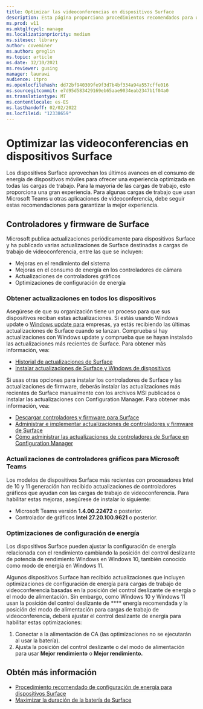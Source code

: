 ```yaml
---
title: Optimizar las videoconferencias en dispositivos Surface
description: Esta página proporciona procedimientos recomendados para usar Microsoft Teams y otras soluciones de videoconferencia en dispositivos Surface
ms.prod: w11
ms.mktglfcycl: manage
ms.localizationpriority: medium
ms.sitesec: library
author: coveminer
ms.author: greglin
ms.topic: article
ms.date: 12/10/2021
ms.reviewer: gusing
manager: laurawi
audience: itpro
ms.openlocfilehash: dd72bf940309fe9f3d7b4bf334a94a557cffe016
ms.sourcegitcommit: e7d95d583429169eb65aae9034eab2347b1f04a0
ms.translationtype: MT
ms.contentlocale: es-ES
ms.lasthandoff: 02/02/2022
ms.locfileid: "12338659"
---
```

# <a name="optimize-video-conferencing-on-surface-devices"></a>Optimizar las videoconferencias en dispositivos Surface

Los dispositivos Surface aprovechan los últimos avances en el consumo de energía de dispositivos móviles para ofrecer una experiencia optimizada en todas las cargas de trabajo. Para la mayoría de las cargas de trabajo, esto proporciona una gran experiencia. Para algunas cargas de trabajo que usan Microsoft Teams u otras aplicaciones de videoconferencia, debe seguir estas recomendaciones para garantizar la mejor experiencia.

## <a name="surface-drivers-and-firmware"></a>Controladores y firmware de Surface

Microsoft publica actualizaciones periódicamente para dispositivos Surface y ha publicado varias actualizaciones de Surface destinadas a cargas de trabajo de videoconferencia, entre las que se incluyen:

- Mejoras en el rendimiento del sistema
- Mejoras en el consumo de energía en los controladores de cámara
- Actualizaciones de controladores gráficos
- Optimizaciones de configuración de energía

### <a name="get-updates-to-all-devices"></a>Obtener actualizaciones en todos los dispositivos

Asegúrese de que su organización tiene un proceso para que sus dispositivos reciban estas actualizaciones. Si estás usando Windows update o [Windows update para](/windows/deployment/update/waas-manage-updates-wufb) empresas, ya estás recibiendo las últimas actualizaciones de Surface cuando se lanzan. Comprueba si hay actualizaciones con Windows update y comprueba que se hayan instalado las actualizaciones más recientes de Surface. Para obtener más información, vea:

- [Historial de actualizaciones de Surface](https://www.microsoft.com/surface/support/install-update-activate/surface-update-history)
- [Instalar actualizaciones de Surface y Windows de dispositivos](https://www.microsoft.com/surface/support/performance-and-maintenance/install-software-updates-for-surface?)

Si usas otras opciones para instalar los controladores de Surface y las actualizaciones de firmware, deberás instalar las actualizaciones más recientes de Surface manualmente con los archivos MSI publicados o instalar las actualizaciones con Configuration Manager. Para obtener más información, vea:

- [Descargar controladores y firmware para Surface](https://support.microsoft.com/help/4023482)
- [Administrar e implementar actualizaciones de controladores y firmware de Surface](manage-surface-driver-and-firmware-updates.md)
- [Cómo administrar las actualizaciones de controladores de Surface en Configuration Manager](https://support.microsoft.com/help/4098906)

### <a name="graphics-driver-updates-for-microsoft-teams"></a>Actualizaciones de controladores gráficos para Microsoft Teams

Los modelos de dispositivos Surface más recientes con procesadores Intel de 10 y 11 generación han recibido actualizaciones de controladores gráficos que ayudan con las cargas de trabajo de videoconferencia. Para habilitar estas mejoras, asegúrese de instalar lo siguiente:

- Microsoft Teams versión **1.4.00.22472** o posterior.
- Controlador de gráficos **Intel 27.20.100.9621** o posterior.

### <a name="power-settings-optimizations"></a>Optimizaciones de configuración de energía

Los dispositivos Surface pueden ajustar la configuración de energía relacionada con el rendimiento cambiando la posición del control deslizante de potencia de rendimiento Windows en Windows 10, también conocido como modo de energía en Windows 11.

Algunos dispositivos Surface han recibido actualizaciones que incluyen optimizaciones de configuración de energía para cargas de trabajo de videoconferencia basadas en la posición del control deslizante de energía o el modo de alimentación. Sin embargo, como Windows 10 y Windows 11 usan la posición del control deslizante de **** energía recomendada y la posición del modo de alimentación para cargas de trabajo de videoconferencia, deberá ajustar el control deslizante de energía para habilitar estas optimizaciones:

1. Conectar a la alimentación de CA (las optimizaciones no se ejecutarán al usar la batería).  
2. Ajusta la posición del control deslizante o del modo de alimentación para usar **Mejor rendimiento** o **Mejor rendimiento.**

## <a name="learn-more"></a>Obtén más información

- [Procedimiento recomendado de configuración de energía para dispositivos Surface](maintain-optimal-power-settings-on-surface-devices.md)
- [Maximizar la duración de la batería de Surface](https://support.microsoft.com/surface/maximize-your-surface-battery-life-45479867-a7fa-33dd-fc4d-6762e9b3b11a)
